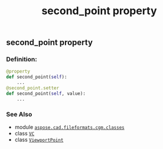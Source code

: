 ﻿---
title: second_point property
second_title: Aspose.CAD for Python via .NET API References
description: 
type: docs
weight: 40
url: /python-net/aspose.cad.fileformats.cgm.classes/viewportpoint/second_point/
is_root: false
---

## second_point property

### Definition:
```python
@property
def second_point(self):
    ...
@second_point.setter
def second_point(self, value):
    ...
```

### See Also
* module [`aspose.cad.fileformats.cgm.classes`](../../)
* class [`VC`](/cad/python-net/aspose.cad.fileformats.cgm.classes/vc)
* class [`ViewportPoint`](/cad/python-net/aspose.cad.fileformats.cgm.classes/viewportpoint)

